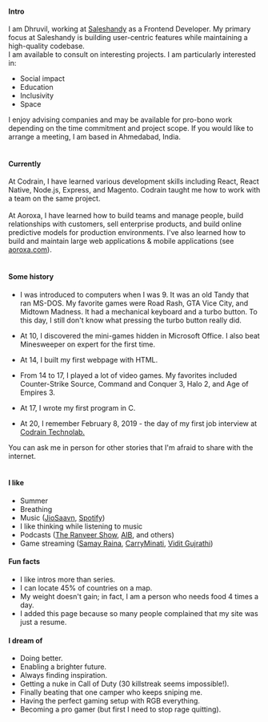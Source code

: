 #### Intro

I am Dhruvil, working at [Saleshandy](https://saleshandy.com) as a Frontend Developer. My primary focus at Saleshandy is building user-centric features while maintaining a high-quality codebase.
<br>
I am available to consult on interesting projects. I am particularly interested in:

- Social impact
- Education
- Inclusivity
- Space

I enjoy advising companies and may be available for pro-bono work depending on the time commitment and project scope. If you would like to arrange a meeting, I am based in Ahmedabad, India.
<br><br>

#### Currently

At Codrain, I have learned various development skills including React, React Native, Node.js, Express, and Magento. Codrain taught me how to work with a team on the same project.
<br><br>
At Aoroxa, I have learned how to build teams and manage people, build relationships with customers, sell enterprise products, and build online predictive models for production environments. I've also learned how to build and maintain large web applications & mobile applications (see [aoroxa.com](https://aoroxa.com/)).
<br><br>

#### Some history

- I was introduced to computers when I was 9. It was an old Tandy that ran MS-DOS. My favorite games were Road Rash, GTA Vice City, and Midtown Madness. It had a mechanical keyboard and a turbo button. To this day, I still don't know what pressing the turbo button really did.

- At 10, I discovered the mini-games hidden in Microsoft Office. I also beat Minesweeper on expert for the first time.
- At 14, I built my first webpage with HTML.
- From 14 to 17, I played a lot of video games. My favorites included Counter-Strike Source, Command and Conquer 3, Halo 2, and Age of Empires 3.
- At 17, I wrote my first program in C.

- At 20, I remember February 8, 2019 - the day of my first job interview at [Codrain Technolab.](https://www.codraintechnolabs.com/)

You can ask me in person for other stories that I'm afraid to share with the internet.
<br><br>

#### I like

- Summer
- Breathing
- Music ([JioSaavn](https://www.jiosaavn.com/s/playlist/df3d0740177875df9ac932f15087bff8/Lucifer_Play/igj5Kk76uGIwkg5tVhI3fw__), [Spotify](https://open.spotify.com/playlist/5b2GFJRaYhPGgtlUCXqlxW))
- I like thinking while listening to music
- Podcasts ([The Ranveer Show](https://the-ranveer-show.simplecast.com/), [AIB](https://www.youtube.com/results?search_query=AIB+podcast), and others)
- Game streaming ([Samay Raina](https://www.youtube.com/channel/UCAov2BBv1ZJav0c_yHEciAw), [CarryMinati](https://www.youtube.com/channel/UC0IWRLai-BAwci_e9MylNGw), [Vidit Gujrathi](https://www.youtube.com/channel/UCpjTx5WsF4yqyvGIYY8nuVg))

<!-- #### Travel / Geography

- I am from originally from Buffalo, New York. I have since lived in
  Palo Alto, Mountain View, San Francisco, Seattle, and New York.

- I've been to ~ 50 countries, some of which I have forgotten, and many of which I would like to revisit.

- In 2016, I visited: Canada, Ethiopia, Austria, Germany, Belgium, Ireland, Northern Ireland, Italy, Romania, Sweden, Norway, Svalbard, Panama, Costa Rica, Uganda, Japan, and the UAE, mostly in that order.

- In 2017, I visited: Canada, Japan, Denmark, Germany, Sweden, Estonia, Russia, the Netherlands, Belgium, the U.K., Spain, Iceland, France, Switzerland, Ethiopia, and Luxembourg.

- In 2018, I visited: Canada, France, Italy, Israel, and the U.K.

- In 2019, I visited: Canada, England, France, and Switzerland. I plan to visit: Norway.

- I am an Oregon Trail II enthusiast. -->

#### Fun facts

- I like intros more than series.
- I can locate 45% of countries on a map.
- My weight doesn't gain; in fact, I am a person who needs food 4 times a day.
- I added this page because so many people complained that my site was just a resume.

#### I dream of

- Doing better.
- Enabling a brighter future.
- Always finding inspiration.
- Getting a nuke in Call of Duty (30 killstreak seems impossible!).
- Finally beating that one camper who keeps sniping me.
- Having the perfect gaming setup with RGB everything.
- Becoming a pro gamer (but first I need to stop rage quitting).

